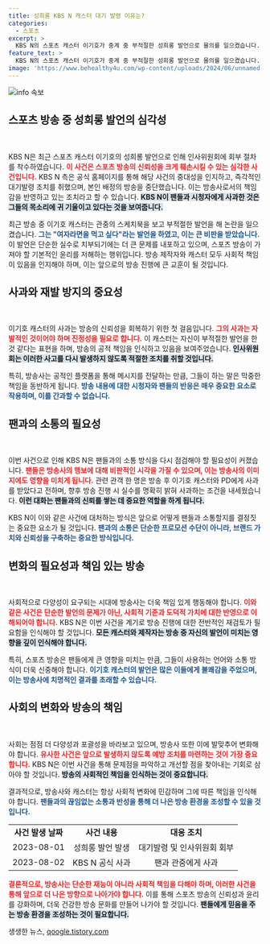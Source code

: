 ```yaml
---
title: 성희롱 KBS N 캐스터 대기 발령 이유는?
categories:
  - 스포츠
excerpt: >
  KBS N의 스포츠 캐스터 이기호가 중계 중 부적절한 성희롱 발언으로 물의를 일으켰습니다. KBS N은 즉각 대기발령을 실시하고 인사위원회 절차에 착수했습니다. 팬들의 거센 항의와 사과의 연속, 이 사건의 전말이 궁금하다면 클릭하세요!
feature_text: >
  KBS N의 스포츠 캐스터 이기호가 중계 중 부적절한 성희롱 발언으로 물의를 일으켰습니다. KBS N은 즉각 대기발령을 실시하고 인사위원회 절차에 착수했습니다. 팬들의 거센 항의와 사과의 연속, 이 사건의 전말이 궁금하다면 클릭하세요!
image: 'https://www.behealthy4u.com/wp-content/uploads/2024/06/unnamed-file.png'
---
```


<p><img src="https://www.behealthy4u.com/wp-content/uploads/2024/06/unnamed-file.png" alt="info 속보" /></p>

<h2 data-ke-size="size26">스포츠 방송 중 성희롱 발언의 심각성</h2>

<p data-ke-size="size16">&nbsp;</p>

<p>KBS N은 최근 스포츠 캐스터 이기호의 성희롱 발언으로 인해 인사위원회에 회부 절차를 착수하였습니다. <b><span style="color: #ee2323;">이 사건은 스포츠 방송의 신뢰성을 크게 훼손시킬 수 있는 심각한 사건입니다.</span></b> KBS N 측은 공식 홈페이지를 통해 해당 사건의 중대성을 인지하고, 즉각적인 대기발령 조치를 취했으며, 본인 배정의 방송을 중단했습니다. 이는 방송사로서의 책임감을 반영하고 있는 조치라고 할 수 있습니다. <b><span style="background-color: #21538527;">KBS N이 팬들과 시청자에게 사과한 것은 그들의 목소리에 귀 기울이고 있다는 것을 보여줍니다.</span></b> </p>

<p>최근 방송 중 이기호 캐스터는 관중의 스케치북을 보고 부적절한 발언을 해 논란을 일으켰습니다. <b><span style="color: #1a5490;">그는 "여자라면을 먹고 싶다"라는 발언을 하였고, 이는 큰 비판을 받았습니다.</span></b> 이 발언은 단순한 실수로 치부되기에는 더 큰 문제를 내포하고 있으며, 스포츠 방송이 가져야 할 기본적인 윤리를 저해하는 행위입니다. 방송 제작자와 캐스터 모두 사회적 책임이 있음을 인지해야 하며, 이는 앞으로의 방송 진행에 큰 교훈이 될 것입니다. </p>

<h2 data-ke-size="size26">사과와 재발 방지의 중요성</h2>

<p data-ke-size="size16">&nbsp;</p>

<p>이기호 캐스터의 사과는 방송의 신뢰성을 회복하기 위한 첫 걸음입니다. <b><span style="color: #ee2323;">그의 사과는 자발적인 것이어야 하며 진정성을 필요로 합니다.</span></b> 이 캐스터는 자신이 부적절한 발언을 한 것 같다는 표현을 하며, 방송의 공적 책임을 인식하고 있음을 보여주었습니다. <b><span style="background-color: #21538527;">인사위원회는 이러한 사고를 다시 발생하지 않도록 적절한 조치를 취할 것입니다.</span></b> </p>

<p>특히, 방송사는 공적인 플랫폼을 통해 메시지를 전달하는 만큼, 그들이 하는 말은 막중한 책임을 동반하게 됩니다. <b><span style="color: #1a5490;">방송 내용에 대한 시청자와 팬들의 반응은 매우 중요한 요소로 작용하며, 이를 간과할 수 없습니다.</span></b> </p>

<h2 data-ke-size="size26">팬과의 소통의 필요성</h2>

<p data-ke-size="size16">&nbsp;</p>

<p>이번 사건으로 인해 KBS N은 팬들과의 소통 방식을 다시 점검해야 할 필요성이 커졌습니다. <b><span style="color: #ee2323;">팬들은 방송사의 행보에 대해 비판적인 시각을 가질 수 있으며, 이는 방송사의 이미지에도 영향을 미치게 됩니다.</span></b> 관련 관객 한 명은 방송 후 이기호 캐스터와 PD에게 사과를 받았다고 전하며, 향후 방송 진행 시 실수를 명확히 밝혀 사과하는 조건을 내세웠습니다. <b><span style="background-color: #21538527;">이런 대화는 팬들과의 신뢰를 쌓는 데 중요한 역할을 하게 됩니다.</span></b> </p>

<p>KBS N이 이와 같은 사건에 대처하는 방식은 앞으로 어떻게 팬들과 소통할지를 결정짓는 중요한 요소가 될 것입니다. <b><span style="color: #1a5490;">팬과의 소통은 단순한 프로모션 수단이 아니라, 브랜드 가치와 신뢰성을 구축하는 중요한 방식입니다.</span></b> </p>

<h2 data-ke-size="size26">변화의 필요성과 책임 있는 방송</h2>

<p data-ke-size="size16">&nbsp;</p>

<p>사회적으로 다양성이 요구되는 시대에 방송사는 더욱 책임 있게 행동해야 합니다. <b><span style="color: #ee2323;">이와 같은 사건은 단순한 발언의 문제가 아닌, 사회적 기준과 도덕적 가치에 대한 반영으로 이해되어야 합니다.</span></b> KBS N은 이번 사건을 계기로 방송 진행에 대한 전반적인 재검토가 필요함을 인식해야 할 것입니다. <b><span style="background-color: #21538527;">모든 캐스터와 제작자는 방송 중 자신의 발언이 미치는 영향을 깊이 인식해야 합니다.</span></b> </p>

<p>특히, 스포츠 방송은 팬들에게 큰 영향을 미치는 만큼, 그들이 사용하는 언어와 소통 방식이 더욱 신중해야 합니다. <b><span style="color: #1a5490;">이기호 캐스터의 발언은 많은 이들에게 불쾌감을 주었으며, 이는 방송사에 치명적인 결과를 초래할 수 있습니다.</span></b> </p>

<h2 data-ke-size="size26">사회의 변화와 방송의 책임</h2>

<p data-ke-size="size16">&nbsp;</p>

<p>사회는 점점 더 다양성과 포괄성을 바라보고 있으며, 방송사 또한 이에 발맞추어 변화해야 합니다. <b><span style="color: #ee2323;">유사한 사건은 앞으로 발생하지 않도록 예방 조치를 마련하는 것이 가장 중요합니다.</span></b> KBS N은 이번 사건을 통해 문제점을 파악하고 개선할 점을 찾아내는 기회로 삼아야 할 것입니다. <b><span style="background-color: #21538527;">방송의 사회적인 책임을 인식하는 것이 중요합니다.</span></b> </p>

<p>결과적으로, 방송사와 캐스터는 항상 사회적 변화에 민감하며 그에 따른 책임을 인식해야 합니다. <b><span style="color: #1a5490;">팬들과의 끊임없는 소통과 반성을 통해 더 나은 방송 환경을 조성할 수 있을 것입니다.</span></b> </p>

<p data-ke-size="size16"></p>

<table style="width:100%; border-collapse:collapse;">
<tr>
<td style="text-align: center; height: 17px;"><b>사건 발생 날짜</b></td>
<td style="text-align: center; height: 17px;"><b>사건 내용</b></td>
<td style="text-align: center; height: 17px;"><b>대응 조치</b></td>
</tr>
<tr>
<td style="text-align: center; height: 17px;">2023-08-01</td>
<td style="text-align: center; height: 17px;">성희롱 발언 발생</td>
<td style="text-align: center; height: 17px;">대기발령 및 인사위원회 회부</td>
</tr>
<tr>
<td style="text-align: center; height: 17px;">2023-08-02</td>
<td style="text-align: center; height: 17px;">KBS N 공식 사과</td>
<td style="text-align: center; height: 17px;">팬과 관중에게 사과</td>
</tr>
</table>

<p data-ke-size="size16"></p>

<p><b><span style="color: #ee2323;">결론적으로, 방송사는 단순한 재능이 아니라 사회적 책임을 다해야 하며, 이러한 사건을 통해 앞으로 더 나은 방향으로 나아가야 합니다.</span></b> 이를 통해 스포츠 방송의 신뢰성과 윤리를 강화하며, 더욱 건강한 방송 문화를 만들어 나가야 할 것입니다. <b><span style="background-color: #21538527;">팬들에게 믿음을 주는 방송 환경을 조성하는 것이 필요합니다.</span></b></p>
생생한 뉴스, <a href="https://qoogle.tistory.com" rel="dofollow">qoogle.tistory.com</a>


